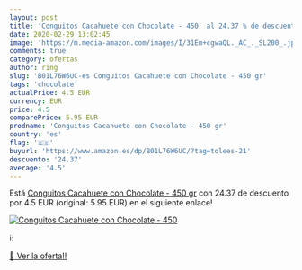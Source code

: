 ```yaml
---
layout: post
title: 'Conguitos Cacahuete con Chocolate - 450  al 24.37 % de descuento'
date: 2020-02-29 13:02:45
image: 'https://m.media-amazon.com/images/I/31Em+cgwaQL._AC_._SL200_.jpg'
comments: true
category: ofertas
author: ring
slug: 'B01L76W6UC-es Conguitos Cacahuete con Chocolate - 450 gr'
tags: 'chocolate'
actualPrice: 4.5 EUR
currency: EUR
price: 4.5
comparePrice: 5.95 EUR
prodname: 'Conguitos Cacahuete con Chocolate - 450 gr'
country: 'es'
flag: '🇪🇸'
buyurl: 'https://www.amazon.es/dp/B01L76W6UC/?tag=tolees-21'
descuento: '24.37'
average: '4.5'
---
```


Está [Conguitos Cacahuete con Chocolate - 450 gr](https://www.amazon.es/dp/B01L76W6UC/?tag=tolees-21) con 24.37 de descuento por 4.5 EUR (original: 5.95 EUR) en el siguiente enlace!

[![Conguitos Cacahuete con Chocolate - 450 ](https://m.media-amazon.com/images/I/31Em+cgwaQL._AC_._SL200_.jpg)](https://www.amazon.es/dp/B01L76W6UC/?tag=tolees-21)

ℹ️:


[🛒 Ver la oferta!!](https://www.amazon.es/dp/B01L76W6UC/?tag=tolees-21)
